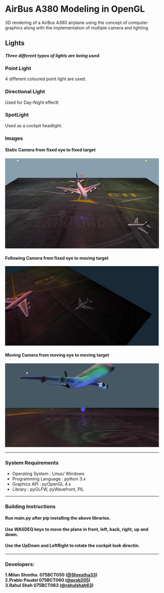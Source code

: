 
# AirBus A380 Modeling in OpenGL

3D rendering of a AirBus A380 airplane using the concept of computer graphics along with the implementation of multiple camera and lighting.

## Lights

#### *Three different types of lights are being used.*
### Point Light
4 different coloured point light are used.

### Directional Light
Used for Day-Night effectt

### SpotLight
Used as a cockpit headlight.

### Images

#### Static Camera from fixed eye to fixed target

![Static Camera mode](/Screenshots/static.png "Static Camera")

#### Following Camera from fixed eye to moving target

![Following Camera mode](/Screenshots/following.png "Following Camera")

#### Moving Camera from moving eye to moving target

![Moving Camera mode](/Screenshots/moving.png "Moving Camera")


---

### System Requirements

- Operating System : Linux/ Windows
- Programming Language : python 3.x
- Graphics API : pyOpenGL 4.x
- Library : pyGLFW, pyWavefront, PIL

---

### Building Instructions

#### Run main.py after pip installing the above libraries.
#### Use WASDEQ keys to move the plane in front, left, back, right, up and down.
#### Use the UpDown and LeftRight  to rotate the cockpit look directin.

---

### Developers:

**1.Milan Shretha. 075BCT050 ([@Shrestha33](https://github.com/Shrestha33))**\
**2.Prabin Paudel 075BCT060 ([@prab205](https://github.com/prab205))**\
**3.Rahul Shah 075BCT063 ([@rahulshah63](https://github.com/rahulshah63))**
